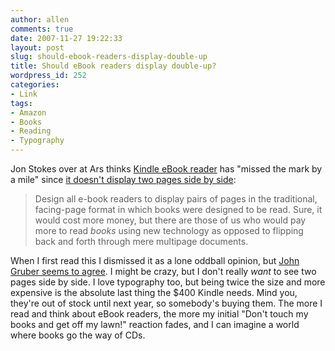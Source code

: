 ```yaml
---
author: allen
comments: true
date: 2007-11-27 19:22:33
layout: post
slug: should-ebook-readers-display-double-up
title: Should eBook readers display double-up?
wordpress_id: 252
categories:
- Link
tags:
- Amazon
- Books
- Reading
- Typography
---
```


Jon Stokes over at Ars thinks [Kindle eBook reader](http://www.amazon.com/Kindle-Amazons-Wireless-Reading-Device/dp/B000FI73MA) has "missed the mark by a mile" since [it doesn't display two pages side by side](http://arstechnica.com/news.ars/post/20071125-books-vs-documents-whats-wrong-with-so-called-ebooks.html):


> Design all e-book readers to display pairs of pages in the traditional, facing-page format in which books were designed to be read. Sure, it would cost more money, but there are those of us who would pay more to read _books_ using new technology as opposed to flipping back and forth through mere multipage documents.


When I first read this I dismissed it as a lone oddball opinion, but [John Gruber seems to agree](http://daringfireball.net/linked/2007/november#tue-27-stokes). I might be crazy, but I don't really _want_ to see two pages side by side. I love typography too, but being twice the size and more expensive is the absolute last thing the $400 Kindle needs. Mind you, they're out of stock until next year, so somebody's buying them. The more I read and think about eBook readers, the more my initial "Don't touch my books and get off my lawn!" reaction fades, and I can imagine a world where books go the way of CDs.
